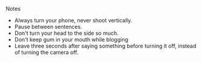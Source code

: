 Notes

- Always turn your phone, never shoot vertically.
- Pause between sentences.
- Don't turn your head to the side so much.
- Don't keep gum in your mouth while blogging
- Leave three seconds after saying something before turning it off, instead of turning the camera off.
